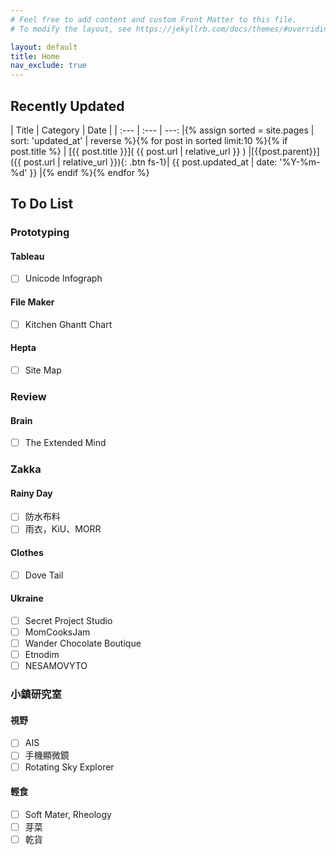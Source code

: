 ```yaml
---
# Feel free to add content and custom Front Matter to this file.
# To modify the layout, see https://jekyllrb.com/docs/themes/#overriding-theme-defaults

layout: default
title: Home
nav_exclude: true
---
```

## Recently Updated

| Title      | Category | Date     |
| :---       | :---     |     ---: |{% assign sorted = site.pages | sort: 'updated_at' | reverse %}{% for post in sorted limit:10 %}{% if post.title %}
| [{{ post.title }}]( {{ post.url | relative_url }} ) |[{{post.parent}}]({{ post.url | relative_url }}){: .btn fs-1}| {{ post.updated_at  | date: '%Y-%m-%d' }} |{% endif %}{% endfor %}


## To Do List

### Prototyping

#### Tableau

 - [ ] Unicode Infograph

#### File Maker

 - [ ] Kitchen Ghantt Chart

#### Hepta

 - [ ] Site Map

### Review

#### Brain

 - [ ] The Extended Mind

### Zakka

#### Rainy Day

 - [ ] 防水布料
 - [ ] 雨衣，KiU、MORR

#### Clothes

 - [ ] Dove Tail

#### Ukraine

 - [ ] Secret Project Studio
 - [ ] MomCooksJam
 - [ ] Wander Chocolate Boutique
 - [ ] Etnodim
 - [ ] NESAMOVYTO

### 小鎮研究室

#### 視野

 - [ ] AIS
 - [ ] 手機顯微鏡
 - [ ] Rotating Sky Explorer

#### 輕食

 - [ ] Soft Mater, Rheology
 - [ ] 芽菜
 - [ ] 乾貨
